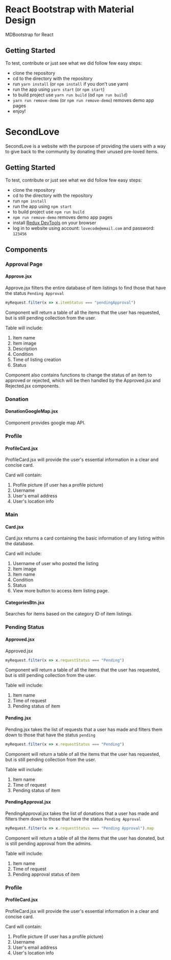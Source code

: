 # React Bootstrap with Material Design
MDBootstrap for React

## Getting Started
To test, contribute or just see what we did follow few easy steps:
- clone the repository
- cd to the directory with the repository
- run `yarn install` (or `npm install` if you don't use yarn)
- run the app using `yarn start` (or `npm start`)
- to build project use `yarn run build` (od `npm run build`)
- `yarn run remove-demo` (or `npm run remove-demo`) removes demo app pages
- enjoy!

# SecondLove
SecondLove is a website with the purpose of providing the users with a way to give back to the community by donating their unused pre-loved items.

## Getting Started
To test, contribute or just see what we did follow few easy steps:
- clone the repository
- cd to the directory with the repository
- run `npm install`
- run the app using `npm start`
- to build project use `npm run build`
- `npm run remove-demo` removes demo app pages
- install [Redux DevTools](https://chrome.google.com/webstore/detail/redux-devtools/lmhkpmbekcpmknklioeibfkpmmfibljd?hl=en) on your browser
- log in to website using account: `lovecode@email.com` and password: `123456`

## Components
### Approval Page
#### Approve.jsx
Approve.jsx filters the entire database of item listings to find those that have the status `Pending Approval`

```javascript
myRequest.filter(x => x.itemStatus === "pendingApproval")
```

Component will return a table of all the items that the user has requested, but is still pending collection from the user.

Table will include:
1. Item name
2. Item image
3. Description
4. Condition
5. Time of listing creation
6. Status

Component also contains functions to change the status of an item to approved or rejected, which will be then handled by the Approved.jsx and Rejected.jsx components.

### Donation
#### DonationGoogleMap.jsx
Component provides google map API.

### Profile
#### ProfileCard.jsx
ProfileCard.jsx will provide the user's essential information in a clear and concise card.

Card will contain:
1. Profile picture (if user has a profile picture)
2. Username
3. User's email address
4. User's location info

### Main
#### Card.jsx
Card.jsx returns a card containing the basic information of any listing within the database.

Card will include:
1. Username of user who posted the listing
2. Item image
3. Item name
4. Condition
5. Status
6. View more button to access item listing page.

#### CategoriesBtn.jsx
Searches for items based on the category ID of item listings.


### Pending Status
#### Approved.jsx
Approved.jsx 

```javascript
myRequest.filter(x => x.requestStatus === "Pending")
```

Component will return a table of all the items that the user has requested, but is still pending collection from the user.

Table will include:
1. Item name
2. Time of request
3. Pending status of item


#### Pending.jsx
Pending.jsx takes the list of requests that a user has made and filters them down to those that have the status `pending`

```javascript
myRequest.filter(x => x.requestStatus === "Pending")
```

Component will return a table of all the items that the user has requested, but is still pending collection from the user.

Table will include:
1. Item name
2. Time of request
3. Pending status of item

#### PendingApproval.jsx
PendingApproval.jsx takes the list of donations that a user has made and filters them down to those that have the status `Pending Approval`

```javascript
myRequest.filter(x => x.requestStatus === "Pending Approval").map
```

Component will return a table of all the items that the user has donated, but is still pending approval from the admins.

Table will include:
1. Item name
2. Time of request
3. Pending approval status of item

### Profile
#### ProfileCard.jsx
ProfileCard.jsx will provide the user's essential information in a clear and concise card.

Card will contain:
1. Profile picture (if user has a profile picture)
2. Username
3. User's email address
4. User's location info
